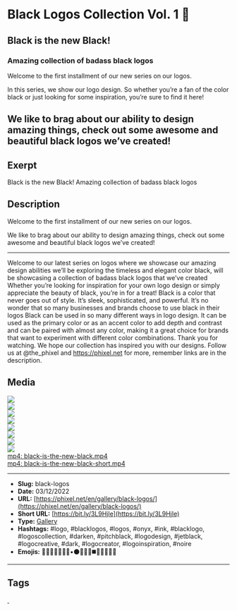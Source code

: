 # Black Logos Collection Vol. 1 🖤
## Black is the new Black!
### Amazing collection of badass black logos
Welcome to the first installment of our new series on our logos.

In this series, we show our logo design. So whether you’re a fan of the color black or just looking for some inspiration, you’re sure to find it here!

We like to brag about our ability to design amazing things, check out some awesome and beautiful black logos we’ve created!
------------
## Exerpt
Black is the new Black!
Amazing collection of badass black logos
## Description
Welcome to the first installment of our new series on our logos.

We like to brag about our ability to design amazing things, check out some awesome and beautiful black logos we’ve created!

---

Welcome to our latest series on logos where
we showcase our amazing design abilities
we’ll be exploring the timeless and elegant
color black, will be showcasing a collection
of badass black logos that we’ve created
Whether you’re looking for inspiration for
your own logo design or simply appreciate
the beauty of black, you’re in for a treat!
Black is a color that never goes out of style.
It’s sleek, sophisticated, and powerful.
It’s no wonder that so many businesses and
brands choose to use black in their logos
Black can be used in so many different ways
in logo design. It can be used as the primary
color or as an accent color to add depth and
contrast and can be paired with almost any color, 
making it a great choice for brands that want
to experiment with different color combinations.
Thank you for watching.
We hope our collection has inspired you with our designs.
Follow us at
@the_phixel and https://phixel.net for more, 
remember links are in the description.
## Media
<img src="media/8db6e988/black-logo-001.jpg" loading="lazy"><br>
<img src="media/761059f5/black-logo-003.jpg" loading="lazy"><br>
<img src="media/85fe1f3b/black-logo-004.jpg" loading="lazy"><br>
<img src="media/86185cd8/black-logo-005.jpg" loading="lazy"><br>
<img src="media/0f0f0192/black-logo-006.jpg" loading="lazy"><br>
<img src="media/02037d05/black-logo-007.jpg" loading="lazy"><br>
<img src="media/1ad4a19a/black-logo-008.jpg" loading="lazy"><br>
<img src="media/fa05fd04/black-logo-009.jpg" loading="lazy"><br>
	<a href="media/18e61e2f/black-is-the-new-black.mp4" target="_media">mp4: black-is-the-new-black.mp4</a><br>
	<a href="media/1d16d771/black-is-the-new-black-short.mp4" target="_media">mp4: black-is-the-new-black-short.mp4</a><br>

------------
- **Slug:** black-logos
- **Date:** 03/12/2022
- **URL:** [https://phixel.net/en/gallery/black-logos/](https://phixel.net/en/gallery/black-logos/)
- **Short URL:** [https://bit.ly/3L9HjIe](https://bit.ly/3L9HjIe)
- **Type:** [Gallery](#gallery)
- **Hashtags:** #logo, #blacklogos, #logos, #onyx, #ink, #blacklogo, #logoscollection, #darken, #pitchblack, #logodesign, #jetblack, #logocreative, #dark, #logocreator, #logoinspiration, #noire
- **Emojis:** 🖤🖤🖤🖤🖤🖤🖤▪️⚫👩🏿‍🦳◼️🖤🖤🖤🖤🖤

------------
## Tags
[ ](# )
